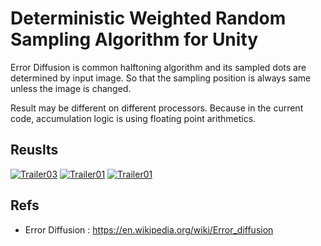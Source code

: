 # Deterministic Weighted Random Sampling Algorithm for Unity

Error Diffusion is common halftoning algorithm and its sampled dots are determined by input image. So that the sampling position is always same unless the image is changed.

Result may be different on different processors. Because in the current code, accumulation logic is using floating point arithmetics.

## Reuslts

[![Trailer03](http://img.youtube.com/vi/HP3MOO-muBE/mqdefault.jpg)](https://youtu.be/HP3MOO-muBE)
[![Trailer01](http://img.youtube.com/vi/45Z4AgjG8oU/mqdefault.jpg)](https://youtu.be/45Z4AgjG8oU)
[![Trailer01](http://img.youtube.com/vi/ygfhkd1aVBk/mqdefault.jpg)](https://youtu.be/ygfhkd1aVBk)


## Refs
- Error Diffusion : https://en.wikipedia.org/wiki/Error_diffusion
